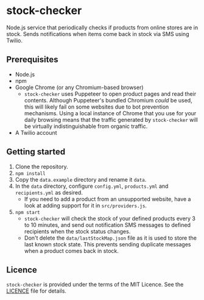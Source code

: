 # stock-checker
Node.js service that periodically checks if products from online stores are in
stock. Sends notifications when items come back in stock via SMS using Twilio.

## Prerequisites
* Node.js
* npm
* Google Chrome (or any Chromium-based browser)
  * `stock-checker` uses Puppeteer to open product pages and read their
    contents. Although Puppeteer's bundled Chromium *could* be used, this will
    likely fail on some websites due to bot prevention mechanisms. Using a
    local instance of Chrome that you use for your daily browsing means that
    the traffic generated by `stock-checker` will be virtually
    indistinguishable from organic traffic.
* A Twilio account

## Getting started
1. Clone the repository.
2. `npm install`
3. Copy the `data.example` directory and rename it `data`.
4. In the `data` directory, configure `config.yml`, `products.yml` and
   `recipients.yml` as desired.
   * If you need to add a product from an unsupported website, have a look at
     adding support for it in `src/providers.js`.
5. `npm start`
   * `stock-checker` will check the stock of your defined products every 3 to
     10 minutes, and send out notification SMS messages to defined recipients
     when the stock status changes.
   * Don't delete the `data/lastStockMap.json` file as it is used to store the
     last known stock state. This prevents sending duplicate messages when a
     product comes back in stock.

## Licence
`stock-checker` is provided under the terms of the MIT Licence. See the
[LICENCE](LICENCE) file for details.
